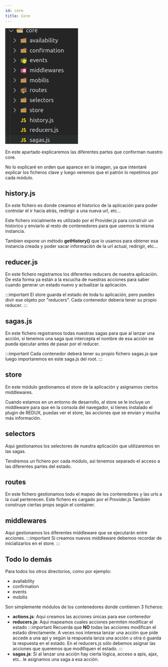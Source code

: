 ```yaml
---
id: core
title: Core
---
```


![img](../../static/img/structure/core.png)

En este apartado explicaremos las diferentes partes que conforman nuestro core.

No lo explicaré en orden que aparece en la imagen, ya que intentaré explicar los ficheros clave y luego veremos que el patrón lo repetimos por cada módulo.

## history.js
En este fichero es donde creamos el historico de la aplicación para poder controlar el ir hacia atrás, redirigir a una nueva url, etc...

Este fichero inicialmente es utilizado por el Provider.js para construir un historico y enviarlo al resto de contenedores para que usemos la misma instancia.

Tambien expone un método **getHistory()** que lo usamos para obtener esa instancia creada y poder sacar información de la url actual, redirigir, etc...

## reducer.js

En este fichero registramos los diferentes reducers de nuestra aplicación. De esta forma ya están a la escucha de nuestras acciones para saber cuando generar un estado nuevo y actualizar la aplicación.

:::important
El store guarda el estado de toda tu aplicación, pero puedes divir ese objeto por "reducers". Cada contenedor debería tener su propio reducer.
:::


## sagas.js

En este fichero registramos todas nuestras sagas para que al lanzar una acción, si tenemos una saga que intercepta el nombre de esa acción se pueda ejecutar antes de pasar por el reducer.

:::important
Cada contenedor deberá tener su propio fichero sagas.js que luego importaremos en este saga.js del root.
:::

## store
En este módulo gestionamos el store de la aplicación y asignamos ciertos middlewares.

Cuando estamos en un entorno de desarrollo, al store se le incluye un middleware para que en la consola del navegador, si tienes instalado el plugin de REDUX, puedas ver el store, las acciones que se envian y mucha más información.

## selectors
Aqui gestionamos los selectores de nuestra aplicación que utilizaremos en las sagas.

Tendremos un fichero por cada módulo, asi tenemos separado el acceso a las diferentes partes del estado.

## routes
En este fichero gestionamos todo el mapeo de los contenedores y las urls a la cual pertenecen.
Este fichero es cargado por el Provider.js
También construye ciertas props según el container.

## middlewares
Aqui gestionamos los diferentes middleware que se ejecutarán entre acciones.
:::important
Si creamos nuevos middleware debemos recordar de inicializarlos en el store.
:::

## Todo lo demás
Para todos los otros directorios, como por ejemplo:
* availability
* confirmation
* events
* mobilis

Son simplemente módulos de los contenedores donde contienen 3 ficheros:
* **actions.js**: Aqui creamos las acciones únicas para ese contenedor
* **reducers.js**: Aqui mapeamos cuales acciones permiten modificar el estado
:::important
Recuerda que **NO** todas las acciones modifican el estado directamente. A veces nos interesa lanzar una acción que pide accede a una api y según la respuesta lanza una acción u otra ó guarda la respuesta en el estado.
En el reducers.js sólo debemos asignar las acciones que queremos que modifiquen el estado.
:::
* **sagas.js**: Si al lanzar una acción hay cierta lógica, acceso a apis, ajax, etc.. le asignamos una saga a esa acción.